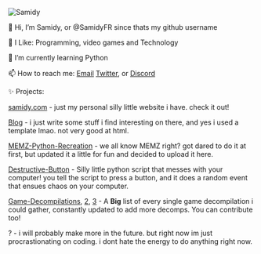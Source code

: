 ![Samidy](https://pixel-profile-ui.vercel.app/api/github-stats?username=SamidyFR&screen_effect=true&include_all_commits=true&pixelate_avatar=false&background=linear-gradient%280deg%2C+%23165a4cFF+0%25%2C+%2391db69FF+100%25%29+&color=%23ffffffFF)

👋 Hi, I’m Samidy, or @SamidyFR since thats my github username

👀 I Like: Programming, video games and Technology

🌱 I’m currently learning Python

📫 How to reach me: [Email](mailto:me@samidy.com) [Twitter](https://x.com/samidyrn), or [Discord](https://discord.com/users/1063716802988867684)

✨ Projects:

[samidy.com](https://www.samidy.com) - just my personal silly little website i have. check it out!

[Blog](https://www.samidy.com/blog) - i just write some stuff i find interesting on there, and yes i used a template lmao. not very good at html.

[MEMZ-Python-Recreation](https://github.com/SamidyFR/MEMZ-Python-Recreation) - we all know MEMZ right? got dared to do it at first, but updated it a little for fun and decided to upload it here.

[Destructive-Button](https://github.com/SamidyFR/Destructive-Button) - Silly little python script that messes with your computer! you tell the script to press a button, and it does a random event that ensues chaos on your computer.

[Game-Decompilations](https://decomps.samidy.com), [2](https://github.com/SamidyFR/Game-Decompilations), [3](https://rentry.co/Gamedecomps) - A **Big** list of every single game decompilation i could gather, constantly updated to add more decomps. You can contribute too!

? - i will probably make more in the future. but right now im just procrastionating on coding. i dont hate the energy to do anything right now. 

